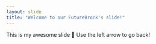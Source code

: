```yaml
---
layout: slide
title: "Welcome to our FutureBrock's slide!"
---
```

This is my awesome slide :tada:
Use the left arrow to go back!
